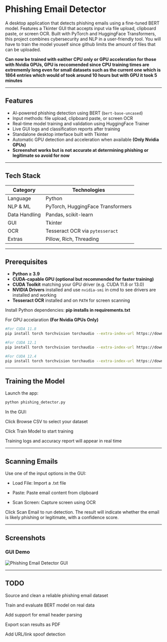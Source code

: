 # Phishing Email Detector

A desktop application that detects phishing emails using a fine-tuned BERT model. Features a Tkinter GUI that accepts input via file upload, clipboard paste, or screen OCR. Built with PyTorch and HuggingFace Transformers, this project combines cybersecurity and NLP in a user-friendly tool. You will have to train the model youself since github limits the amount of files that can be uploaded.

**Can now be trained with eaither CPU only or GPU acceleration for those with Nvidia GPUs, GPU is reccomended since CPU training times are extrememly long even for small datasets such as the current one which is 1864 entries which would of took around 10 hours but with GPU it took 5 minutes**

---

## Features

- AI-powered phishing detection using BERT (`bert-base-uncased`)
- Input methods: file upload, clipboard paste, or screen OCR
- Real-time model training and validation using HuggingFace Trainer
- Live GUI logs and classification reports after training
- Standalone desktop interface built with Tkinter
- Automatic GPU detection and acceleration when available **(Only Nvidia GPUs)**
- **Screenshot works but is not accurate at determining phishing or legitimate so avoid for now**

---

## Tech Stack

| Category         | Technologies                         |
|------------------|--------------------------------------|
| Language         | Python                               |
| NLP & ML         | PyTorch, HuggingFace Transformers    |
| Data Handling    | Pandas, scikit-learn                 |
| GUI              | Tkinter                              |
| OCR              | Tesseract OCR via `pytesseract`      |
| Extras           | Pillow, Rich, Threading              |

---

## Prerequisites

- **Python ≥ 3.9**
- **CUDA-capable GPU (optional but recommended for faster training)**
- **CUDA Toolkit** matching your GPU driver (e.g. CUDA 11.8 or 13.0)
- **NVIDIA Drivers** installed and use `nvidia-smi` in cmd to see drivers are installed and working
- **Tesseract OCR** installed and on `PATH` for screen scanning

Install Python dependencies:
**pip installs in requirements.txt**

For GPU accelaration **(For Nvidia GPUs Only)**
```bash
#For CUDA 11.8
pip install torch torchvision torchaudio --extra-index-url https://download.pytorch.org/whl/cu118

#For CUDA 12.1
pip install torch torchvision torchaudio --extra-index-url https://download.pytorch.org/whl/cu121

#For CUDA 12.4
pip install torch torchvision torchaudio --extra-index-url https://download.pytorch.org/whl/cu124
```
---

## Training the Model
Launch the app:

```bash
python phishing_detector.py
```
In the GUI:

Click Browse CSV to select your dataset

Click Train Model to start training

Training logs and accuracy report will appear in real time

---

## Scanning Emails
Use one of the input options in the GUI:

- Load File: Import a .txt file

- Paste: Paste email content from clipboard

- Scan Screen: Capture screen using OCR

Click Scan Email to run detection. The result will indicate whether the email is likely phishing or legitimate, with a confidence score.

---

## Screenshots

### GUI Demo

![Phishing Email Detector GUI](screenshot/gui.png)

---

## TODO
 Source and clean a reliable phishing email dataset

 Train and evaluate BERT model on real data

 Add support for email header parsing

 Export scan results as PDF

 Add URL/link spoof detection

